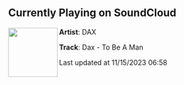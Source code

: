 ## Currently Playing on SoundCloud

[<img align="left" width="100" src="https://i1.sndcdn.com/artworks-bhPbCdyn44218lVd-psM0Yw-t500x500.jpg">](https://soundcloud.com/thatsdax/dax-what-its-like-to-be-a-man-2)

**Artist**: DAX 

**Track**: Dax - To Be A Man

Last updated at 11/15/2023 06:58
